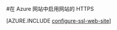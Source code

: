 <properties
	pageTitle="在 Azure 网站中启用网站的 HTTPS"
	description="了解如何为 Azure 网站启用 SSL。"
	services="app-service"
	documentationCenter=".net"
	authors="cephalin"
	manager="wpickett"
	editor="jimbe"
	tags="top-support-issue"/>

<tags
	ms.service="app-service"
	ms.date="10/23/2015"
	wacn.date="12/17/2015"/>

#在 Azure 网站中启用网站的 HTTPS

[AZURE.INCLUDE [configure-ssl-web-site](../includes/configure-ssl-web-site.md)]

<!---HONumber=Mooncake_1207_2015-->